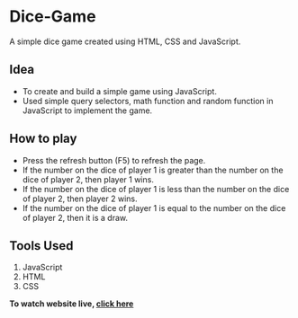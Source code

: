 <h1>Dice-Game</h1>
<p>A simple dice game created using HTML, CSS and JavaScript.</p>

## Idea
<ul>
  <li>To create and build a simple game using JavaScript.</li>
  <li>Used simple query selectors, math function and random function in JavaScript to implement the game.</li>
</ul>

## How to play
<ul>
  <li>Press the refresh button (F5) to refresh the page.</li>
  <li>If the number on the dice of player 1 is greater than the number on the dice of player 2, then player 1 wins.</li>
  <li>If the number on the dice of player 1 is less than the number on the dice of player 2, then player 2 wins.</li>
  <li>If the number on the dice of player 1 is equal to the number on the dice of player 2, then it is a draw.</li>
</ul>

## Tools Used
1. JavaScript
2. HTML
3. CSS

<p><strong>To watch website live, <a href="https://saketgautam.github.io/Dice-Game/">click here</a><strong></p>
